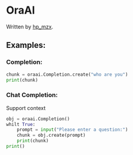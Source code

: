 # OraAI
Written by [hp_mzx](https://github.com/hpsj).

## Examples:
### Completion:
```python
chunk = oraai.Completion.create("who are you")
print(chunk)
```

### Chat Completion:
Support context
```python
obj = oraai.Completion()
whilt True:
    prompt = input("Please enter a question:")
	chunk = obj.create(prompt)
    print(chunk)
print()
```